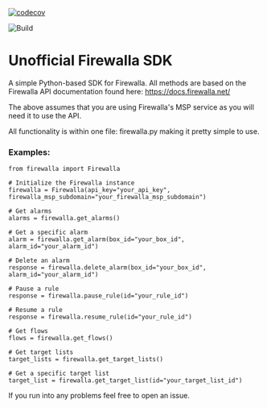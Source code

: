 [![codecov](https://codecov.io/gh/deviansg/firewalla_unofficial_sdk/graph/badge.svg?token=8NB3DUUXOW)](https://codecov.io/gh/deviansg/firewalla_unofficial_sdk)

![Build](https://github.com/github/docs/actions/workflows/ci.yml/badge.svg)

# Unofficial Firewalla SDK

A simple Python-based SDK for Firewalla. All methods are based on the Firewalla API documentation found here: https://docs.firewalla.net/

The above assumes that you are using Firewalla's MSP service as you will need it to use the API.

All functionality is within one file: firewalla.py making it pretty simple to use.

### Examples:

```
from firewalla import Firewalla

# Initialize the Firewalla instance
firewalla = Firewalla(api_key="your_api_key", firewalla_msp_subdomain="your_firewalla_msp_subdomain")

# Get alarms
alarms = firewalla.get_alarms()

# Get a specific alarm
alarm = firewalla.get_alarm(box_id="your_box_id", alarm_id="your_alarm_id")

# Delete an alarm
response = firewalla.delete_alarm(box_id="your_box_id", alarm_id="your_alarm_id")

# Pause a rule
response = firewalla.pause_rule(id="your_rule_id")

# Resume a rule
response = firewalla.resume_rule(id="your_rule_id")

# Get flows
flows = firewalla.get_flows()

# Get target lists
target_lists = firewalla.get_target_lists()

# Get a specific target list
target_list = firewalla.get_target_list(id="your_target_list_id")
```

If you run into any problems feel free to open an issue.
